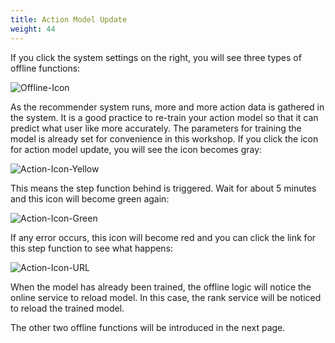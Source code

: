 ```yaml
---
title: Action Model Update
weight: 44
---
```


If you click the system settings on the right, you will see three types of offline functions:

![Offline-Icon](/images/offline-icon.png)

As the recommender system runs, more and more action data is gathered in the system. It is a good practice to re-train your action model so that it can predict what user like more accurately. The parameters for training the model is already set for convenience in this workshop. If you click the icon for action model update, you will see the icon becomes gray:

![Action-Icon-Yellow](/images/action-icon-gray.png)

This means the step function behind is triggered. Wait for about 5 minutes and this icon will become green again:

![Action-Icon-Green](/images/action-icon-green.png)

If any error occurs, this icon will become red and you can click the link for this step function to see what happens:

![Action-Icon-URL](/images/action-icon-url.png)

When the model has already been trained, the offline logic will notice the online service to reload model. In this case, the rank service will be noticed to reload the trained model.

The other two offline functions will be introduced in the next page.


